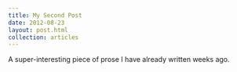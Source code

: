 ```yaml
---
title: My Second Post
date: 2012-08-23
layout: post.html
collection: articles
---
```


A super-interesting piece of prose I have already written weeks ago.
